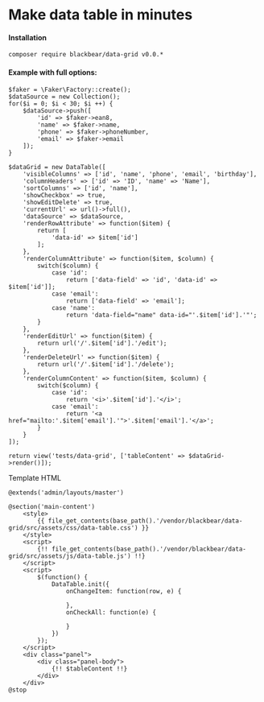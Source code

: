 # Make data table in minutes

#### Installation

    composer require blackbear/data-grid v0.0.*

#### Example with full options:

	$faker = \Faker\Factory::create();
    $dataSource = new Collection();
    for($i = 0; $i < 30; $i ++) {
        $dataSource->push([
            'id' => $faker->ean8,
            'name' => $faker->name,
            'phone' => $faker->phoneNumber,
            'email' => $faker->email
        ]);
    }

    $dataGrid = new DataTable([
        'visibleColumns' => ['id', 'name', 'phone', 'email', 'birthday'],
        'columnHeaders' => ['id' => 'ID', 'name' => 'Name'],
        'sortColumns' => ['id', 'name'],
        'showCheckbox' => true,
        'showEditDelete' => true,
        'currentUrl' => url()->full(),
        'dataSource' => $dataSource,
        'renderRowAttribute' => function($item) {
            return [
                'data-id' => $item['id']
            ];
        },
        'renderColumnAttribute' => function($item, $column) {
            switch($column) {
                case 'id':
                    return ['data-field' => 'id', 'data-id' => $item['id']];
                case 'email':
                    return ['data-field' => 'email'];
                case 'name':
                    return 'data-field="name" data-id="'.$item['id'].'"';
            }
        },
        'renderEditUrl' => function($item) {
            return url('/'.$item['id'].'/edit');
        },
        'renderDeleteUrl' => function($item) {
            return url('/'.$item['id'].'/delete');
        },
        'renderColumnContent' => function($item, $column) {
            switch($column) {
                case 'id':
                    return '<i>'.$item['id'].'</i>';
                case 'email':
                    return '<a href="mailto:'.$item['email'].'">'.$item['email'].'</a>';
            }
        }
    ]);

    return view('tests/data-grid', ['tableContent' => $dataGrid->render()]);

Template HTML

    @extends('admin/layouts/master')
    
    @section('main-content')
    	<style>
    		{{ file_get_contents(base_path().'/vendor/blackbear/data-grid/src/assets/css/data-table.css') }}
    	</style>
    	<script>
    		{!! file_get_contents(base_path().'/vendor/blackbear/data-grid/src/assets/js/data-table.js') !!}
    	</script>
    	<script>
    		$(function() {
    		   	DataTable.init({
    				onChangeItem: function(row, e) {
    				    
    				},
    				onCheckAll: function(e) {
    
    				}
    			})
    		});
    	</script>
    	<div class="panel">
    		<div class="panel-body">
    			{!! $tableContent !!}
    		</div>
    	</div>
    @stop